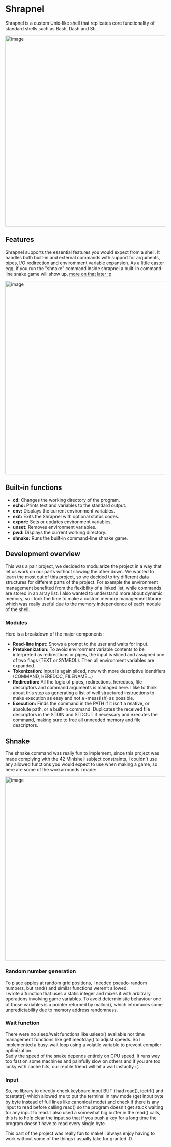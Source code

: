 # Shrapnel

Shrapnel is a custom Unix-like shell that replicates core functionality of standard shells such as Bash, Dash and Sh.

<img width="848" height="598" alt="image" src="https://github.com/user-attachments/assets/827fb2bb-c046-4ccd-abcb-61132464f11c" />

## Features

Shrapnel supports the essential features you would expect from a shell. It handles both built-in and external commands with support for arguments, pipes, I/O redirection and enviromment variable expansion.
As a little easter egg, if you run the "shnake" command inside shrapnel a built-in command-line snake game will show up, [more on that later :p](#shnake)

<img width="824" height="606" alt="image" src="https://github.com/user-attachments/assets/6f8b6f0b-ef6f-4063-850e-5cf10adb7a73" />

## Built-in functions

- **cd:** Changes the working directory of the program.  
- **echo:** Prints text and variables to the standard output.  
- **env:** Displays the current environment variables.  
- **exit:** Exits the Shrapnel with optional status codes.  
- **export:** Sets or updates environment variables.  
- **unset:** Removes environment variables.  
- **pwd:** Displays the current working directory.  
- **shnake:** Runs the built-in command-line shnake game.  

## Development overview

This was a pair project, we decided to modularize the project in a way that let us work on our parts without slowing the other down.
We wanted to learn the most out of this project, so we decided to try different data structures for different parts of the project. For example the environment management benefited from the flexibility of a linked list, while commands are stored in an array list.
I also wanted to understand more about dynamic memory, so i took the time to make a custom memory management library which was really useful due to the memory independence of each module of the shell.

### Modules

Here is a breakdown of the major components:

- **Read-line input:** Shows a prompt to the user and waits for input.  
- **Pretokenization:** To avoid environment variable contents to be interpreted as redirections or pipes, the input is sliced and assigned one of two flags (TEXT or SYMBOL). Then all environment variables are expanded.  
- **Tokenization:** Input is again sliced, now with more descriptive identifiers (COMMAND, HEREDOC, FILENAME...)
- **Redirection:** All the logic of pipes, redirections, heredocs, file descriptors and command arguments is managed here. I like to think about this step as generating a list of well structured instructions to make execution as easy and not a -mess(ish) as possible.
- **Execution:** Finds the command in the PATH if it isn't a relative, or absolute path, or a built-in command. Duplicates the received file descriptors in the STDIN and STDOUT if necessary and executes the command, making sure to free all unneeded memory and file descriptors.

## Shnake

The shnake command was really fun to implement, since this project was made complying with the 42 Minishell subject constraints, I couldn't use any allowed functions you would expect to use when making a game, so here are some of the workarrounds i made:

<img width="788" height="577" alt="image" src="https://github.com/user-attachments/assets/88454546-45aa-474f-8ace-e4509ab0abc9" />

### Random number generation
  
To place apples at random grid positions, I needed pseudo-random numbers, but rand() and similar functions weren’t allowed.  
I wrote a function that uses a static integer and mixes it with arbitrary operations involving game variables. To avoid deterministic behaviour one of those variables is a pointer returned by malloc(), which introduces some unpredictability due to memory address randomness.

### Wait function
There were no sleep/wait functions like usleep() available nor time management functions like gettimeofday() to adjust speeds. So I implemented a busy-wait loop using a volatile variable to prevent compiler optimization.  
Sadly the speed of the snake depends entirely on CPU speed. It runs way too fast on some machines and painfully slow on others and if you are too lucky with cache hits, our reptile friend will hit a wall instantly :(.

### Input
So, no library to directly check keyboard input BUT i had read(), ioctrl() and tcsetattr() which allowed me to put the terminal in raw mode (get input byte by byte instead of full lines like canonical mode) and check if there is any input to read before calling read() so the program doesn't get stuck waiting for any input to read.
I also used a somewhat big buffer in the read() calls, this is to help clear the input so that if you push a key for a long time the program doesn't have to read every single byte.

This part of the project was really fun to make! I always enjoy having to work without some of the things i usually take for granted :D.
